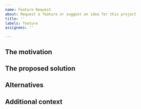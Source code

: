 ```yaml
---
name: Feature Request
about: Request a feature or suggest an idea for this project
title: ''
labels: feature
assignees: ''

---
```


## The motivation

<!--- Useful to breakdown to "As a [persona], I [want to do], so that [reason] -->

## The proposed solution

<!---
If you'd like, please provide a description of the solution you would like to see

If you don't have any ideas for the solution, simply leave this blank
-->

## Alternatives

<!---
If you've considered any alternatives, please describe them here

If you don't have any alternatives, simply leave this blank
-->

## Additional context

<!--- Add any additional context can go here -->
